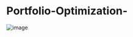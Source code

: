 # Portfolio-Optimization-


![image](https://github.com/user-attachments/assets/9c93ea0e-f578-4a1a-8cce-9cd5f4fce929)
